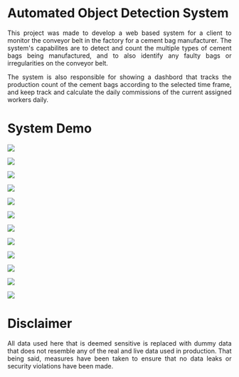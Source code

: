 # Automated Object Detection System
<p align="justify">
  This project was made to develop a web based system for a client to monitor the conveyor belt in the factory for a cement bag manufacturer.
  The system's capabilites are to detect and count the multiple types of cement bags being manufactured, and to also identify any faulty bags 
  or irregularities on the conveyor belt.
</p>

<p align="justify">
  The system is also responsible for showing a dashbord that tracks the production count of the cement bags according to the selected time 
  frame, and keep track and calculate the daily commissions of the current assigned workers daily.
</p>

# System Demo
<p align="justify">
  <img src="https://github.com/AVCTY/Automated-Object-Detection-System/assets/77198012/98d3f3c7-512c-45f6-9a76-2acc72b9dadb"/>
</p>

<p align="justify">
  <img src="https://github.com/AVCTY/Automated-Object-Detection-System/assets/77198012/25e50900-9466-4f49-9d40-edbbf5968de5"/>
</p>

<p align="justify">
  <img src="https://github.com/AVCTY/Automated-Object-Detection-System/assets/77198012/e546e07d-4d44-46c1-a78c-62a46139a8e3"/>
</p>

<p align="justify">
  <img src="https://github.com/AVCTY/Automated-Object-Detection-System/assets/77198012/9a062ba7-90ce-45a2-971c-0bb63c53550b"/>
</p>

<p align="justify">
  <img src="https://github.com/AVCTY/Automated-Object-Detection-System/assets/77198012/f3a5147a-eee7-4db8-a953-cfbbfceff76f"/>
</p>

<p align="justify">
  <img src="https://github.com/AVCTY/Automated-Object-Detection-System/assets/77198012/f6a25c4e-80bc-46d6-ae74-ecf5fa07871c"/>
</p>

<p align="justify">
  <img src="https://github.com/AVCTY/Automated-Object-Detection-System/assets/77198012/a419e295-3769-47d5-9f5f-efd44e8aad32"/>
</p>

<p align="justify">
  <img src="https://github.com/AVCTY/Automated-Object-Detection-System/assets/77198012/f4faa710-fc99-4131-ae76-30ddb11c911c"/>
</p>

<p align="justify">
  <img src="https://github.com/AVCTY/Automated-Object-Detection-System/assets/77198012/9aa75fee-082c-49fe-bb4f-9b601d9a1ad9"/>
</p>

<p align="justify">
  <img src="https://github.com/AVCTY/Automated-Object-Detection-System/assets/77198012/826fa871-c84e-44fd-ac54-92b4838ecb2c"/>
</p>

<p align="justify">
  <img src="https://github.com/AVCTY/Automated-Object-Detection-System/assets/77198012/ed6b3d9d-6a5b-42de-afbf-2e4af01b9294"/>
</p>

<p align="justify">
  <img src="https://github.com/AVCTY/Automated-Object-Detection-System/assets/77198012/5abf753e-c155-481c-976d-daaac28b3b3c"/>
</p>

# Disclaimer
<p align="justify">
  All data used here that is deemed sensitive is replaced with dummy data that does not resemble any of the real and live data used in production.
  That being said, measures have been taken to ensure that no data leaks or security violations have been made.
</p>
